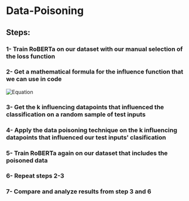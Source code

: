 # Data-Poisoning

## Steps:

### 1- Train RoBERTa on our dataset with our manual selection of the loss function
### 2- Get a mathematical formula for the influence function that we can use in code

![Equation](influence_function.png)

### 3- Get the k influencing datapoints that influenced the classification on a random sample of test inputs
### 4- Apply the data poisoning technique on the k influencing datapoints that influenced our test inputs' clasification
### 5- Train RoBERTa again on our dataset that includes the poisoned data
### 6- Repeat steps 2-3
### 7- Compare and analyze results from step 3 and 6


